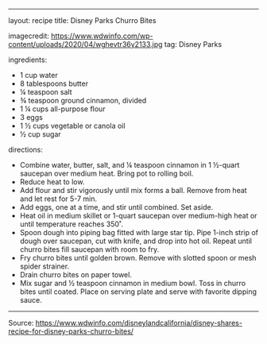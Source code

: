 
---
layout: recipe
title: Disney Parks Churro Bites

imagecredit: https://www.wdwinfo.com/wp-content/uploads/2020/04/wghevtr36y2133.jpg
tag: Disney Parks

ingredients:

- 1 cup water
- 8 tablespoons butter
- ¼ teaspoon salt
- ¾ teaspoon ground cinnamon, divided
- 1 ¼ cups all-purpose flour
- 3 eggs
- 1 ½ cups vegetable or canola oil
- ½ cup sugar

directions:

- Combine water, butter, salt, and ¼ teaspoon cinnamon in 1 ½-quart saucepan over medium heat. Bring pot to rolling boil.
- Reduce heat to low.
- Add flour and stir vigorously until mix forms a ball. Remove from heat and let rest for 5-7 min.
- Add eggs, one at a time, and stir until combined. Set aside.
- Heat oil in medium skillet or 1-quart saucepan over medium-high heat or until temperature reaches 350˚.
- Spoon dough into piping bag fitted with large star tip. Pipe 1-inch strip of dough over saucepan, cut with knife, and drop into hot oil. Repeat until churro bites fill saucepan with room to fry.
- Fry churro bites until golden brown. Remove with slotted spoon or mesh spider strainer.
- Drain churro bites on paper towel.
- Mix sugar and ½ teaspoon cinnamon in medium bowl. Toss in churro bites until coated. Place on serving plate and serve with favorite dipping sauce.
---

Source: https://www.wdwinfo.com/disneylandcalifornia/disney-shares-recipe-for-disney-parks-churro-bites/

